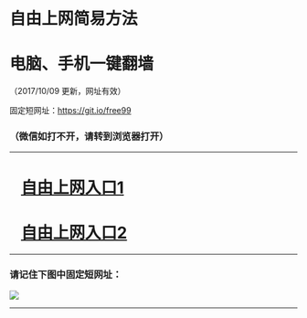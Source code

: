 ﻿# 自由上网简易方法

# 电脑、手机一键翻墙

（2017/10/09 更新，网址有效）

固定短网址：https://git.io/free99

### （微信如打不开，请转到浏览器打开）


***





# &nbsp;&nbsp; <a href="http://ft2094420429.fwq-tz-1001.info/fwqtz01.html?t=100900115885 " target="_blank">自由上网入口1</a>
# &nbsp;&nbsp; <a href="http://ft3179225448.fwq-tz-1002.info/fwqtz02.html?t=100900131462 " target="_blank">自由上网入口2</a>
***

### 请记住下图中固定短网址：

<img src="https://s3-us-west-2.amazonaws.com/fwq-1001/yjfq-20170905okok.png" /> 


***

